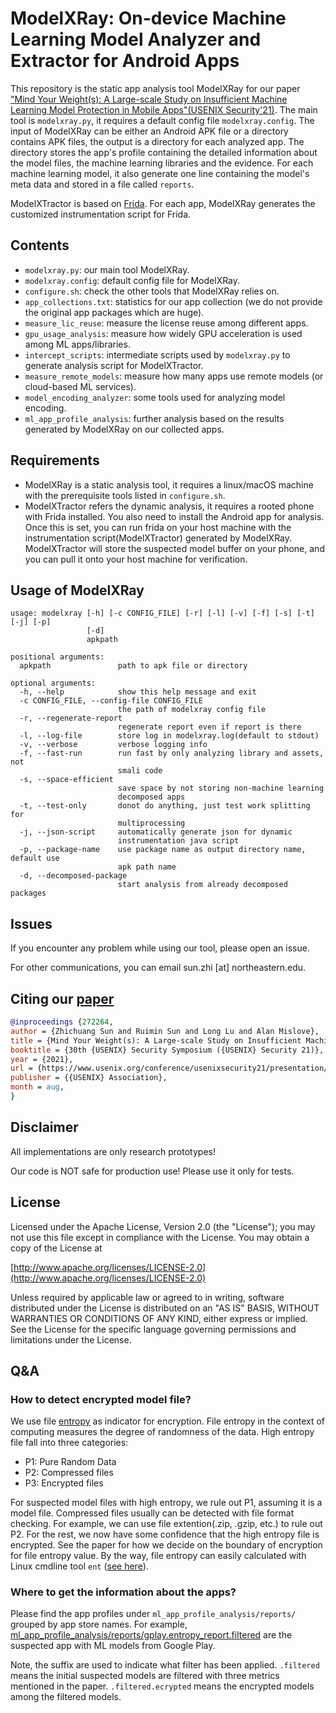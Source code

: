 # ModelXRay: On-device Machine Learning Model Analyzer and Extractor for Android Apps 

This repository is the static app analysis tool ModelXRay for our paper ["Mind Your Weight(s): A 
Large-scale Study on Insufficient Machine Learning Model Protection in Mobile Apps"(USENIX Security'21)][1].
The main tool is `modelxray.py`, it requires a default config file `modelxray.config`.
The input of ModelXRay can be either an Android APK file or a directory contains APK files, the output is a directory
for each analyzed app. The directory stores the app's profile containing the detailed information about the model files, 
the machine learning libraries and the evidence. For each machine learning model, it also generate one line 
containing the model's meta data and stored in a file called `reports`.

ModelXTractor is based on [Frida](https://frida.re/docs/hacking/). For each app, ModelXRay generates the customized
instrumentation script for Frida. 

## Contents

- `modelxray.py`: our main tool ModelXRay. 
- `modelxray.config`: default config file for ModelXRay. 
- `configure.sh`: check the other tools that ModelXRay relies on. 
- `app_collections.txt`: statistics for our app collection (we do not provide the original app packages which are huge).
- `measure_lic_reuse`: measure the license reuse among different apps.
- `gpu_usage_analysis`: measure how widely GPU acceleration is used among ML apps/libraries.
- `intercept_scripts`: intermediate scripts used by `modelxray.py` to generate analysis script for ModelXTractor.
- `measure_remote_models`: measure how many apps use remote models (or cloud-based ML services).
- `model_encoding_analyzer`: some tools used for analyzing model encoding.
- `ml_app_profile_analysis`: further analysis based on the results generated by ModelXRay on our collected apps.

## Requirements

- ModelXRay is a static analysis tool, it requires a linux/macOS machine with the prerequisite tools listed in `configure.sh`.
- ModelXTractor refers the dynamic analysis, it requires a rooted phone with Frida installed. You also need to install the Android 
  app for analysis. Once this is set, you can run frida on your host machine with the instrumentation script(ModelXTractor) generated
  by ModelXRay. ModelXTractor will store the suspected model buffer on your phone, and you can pull it onto your host machine for
  verification.

## Usage of ModelXRay 

```
usage: modelxray [-h] [-c CONFIG_FILE] [-r] [-l] [-v] [-f] [-s] [-t] [-j] [-p]
                 [-d]    
                 apkpath                                               
                                                                       
positional arguments:                                                  
  apkpath               path to apk file or directory                                                                                          
                                   
optional arguments:    
  -h, --help            show this help message and exit               
  -c CONFIG_FILE, --config-file CONFIG_FILE
                        the path of modelxray config file                                                                                      
  -r, --regenerate-report                                              
                        regenerate report even if report is there
  -l, --log-file        store log in modelxray.log(default to stdout)
  -v, --verbose         verbose logging info                                                                                                   
  -f, --fast-run        run fast by only analyzing library and assets, not
                        smali code
  -s, --space-efficient                                                                                                                        
                        save space by not storing non-machine learning
                        decomposed apps
  -t, --test-only       donot do anything, just test work splitting for 
                        multiprocessing
  -j, --json-script     automatically generate json for dynamic
                        instrumentation java script
  -p, --package-name    use package name as output directory name, default use
                        apk path name
  -d, --decomposed-package
                        start analysis from already decomposed packages 

```



## Issues
If you encounter any problem while using our tool, please open an issue. 

For other communications, you can email sun.zhi [at] northeastern.edu.


## Citing our [paper](https://arxiv.org/pdf/1802.03462.pdf)
```bibtex
@inproceedings {272264,
author = {Zhichuang Sun and Ruimin Sun and Long Lu and Alan Mislove},
title = {Mind Your Weight(s): A Large-scale Study on Insufficient Machine Learning Model Protection in Mobile Apps},
booktitle = {30th {USENIX} Security Symposium ({USENIX} Security 21)},
year = {2021},
url = {https://www.usenix.org/conference/usenixsecurity21/presentation/sun-zhichuang},
publisher = {{USENIX} Association},
month = aug,
}
```

## Disclaimer

All implementations are only research prototypes!

Our code is NOT safe for production use! Please use it only for tests.

## License

Licensed under the Apache License, Version 2.0 (the "License");
you may not use this file except in compliance with the License.
You may obtain a copy of the License at

[http://www.apache.org/licenses/LICENSE-2.0](http://www.apache.org/licenses/LICENSE-2.0)

Unless required by applicable law or agreed to in writing, software
distributed under the License is distributed on an "AS IS" BASIS,
WITHOUT WARRANTIES OR CONDITIONS OF ANY KIND, either express or implied.
See the License for the specific language governing permissions and
limitations under the License.

[1]: https://www.usenix.org/conference/usenixsecurity21/presentation/sun-zhichuang "Mind Your Weight(s): A Large-scale Study on Insufficient Machine Learning Model Protection in Mobile Apps"

## Q&A

### How to detect encrypted model file?

We use file [entropy](https://en.wikipedia.org/wiki/Entropy_(information_theory)#Data_compression) as indicator for encryption. File entropy in the context of computing measures the degree of randomness of the data. High entropy file fall into three categories:
  * P1: Pure Random Data
  * P2: Compressed files
  * P3: Encrypted files

For suspected model files with high entropy, we rule out P1, assuming it is a model file. Compressed files usually can be detected with file format checking. 
For example, we can use file extention(.zip, .gzip, etc.) to rule out P2. For the rest, we now have some confidence that the high entropy file is encrypted.
See the paper for how we decide on the boundary of encryption for file entropy value. By the way, file entropy can easily calculated with Linux cmdline tool `ent` ([see here](https://wiki.alpinelinux.org/wiki/Entropy_and_randomness0)).

### Where to get the information about the apps?

Please find the app profiles under `ml_app_profile_analysis/reports/` grouped by app store names. For example, [ml_app_profile_analysis/reports/gplay.entropy_report.filtered](https://github.com/RiS3-Lab/ModelXRay/blob/main/ml_app_profile_analysis/reports/gplay.entropy_report.filtered) are the suspected app with ML models from Google Play.

Note, the suffix are used to indicate what filter has been applied. `.filtered` means the initial suspected models are filtered with three
metrics mentioned in the paper. `.filtered.ecrypted` means the encrypted models among the filtered models.
